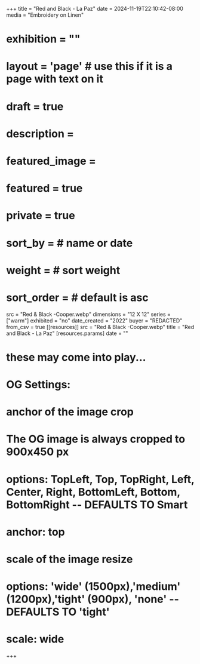 +++
title = "Red and Black - La Paz"
date = 2024-11-19T22:10:42-08:00
media = "Embroidery on Linen"
# exhibition = ""
# layout = 'page' # use this if it is a page with text on it
# draft = true
# description = 
# featured_image = 
# featured = true
# private = true
# sort_by = # name or date
# weight = # sort weight
# sort_order = # default is asc
src = "Red & Black -Cooper.webp"
dimensions = "12 X 12"
series = ["warm"]
exhibited = "no"
date_created = "2022"
buyer = "REDACTED"
from_csv = true
[[resources]]
  src = "Red & Black -Cooper.webp"
  title = "Red and Black - La Paz"
  [resources.params]
  date = ""

# these may come into play...
# OG Settings:
# anchor of the image crop 
#   The OG image is always cropped to 900x450 px
#   options: TopLeft, Top, TopRight, Left, Center, Right, BottomLeft, Bottom, BottomRight -- DEFAULTS TO Smart
# anchor: top
# scale of the image resize 
#   options: 'wide' (1500px),'medium' (1200px),'tight' (900px), 'none' -- DEFAULTS TO 'tight'
# scale: wide 
+++